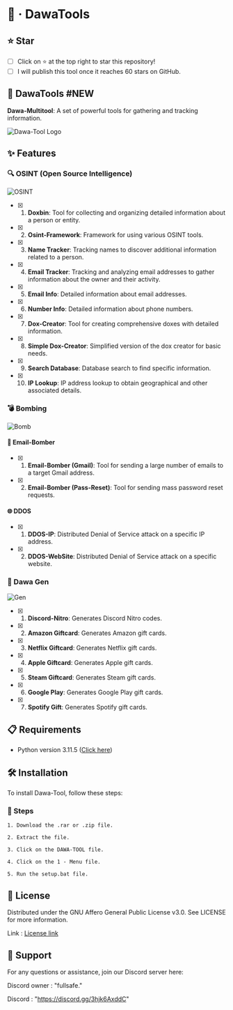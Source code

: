 # 🚀 · DawaTools

## **⭐ Star**

- [ ] Click on ⭐ at the top right to star this repository!
- [ ] I will publish this tool once it reaches 60 stars on GitHub.

## **🌟 DawaTools #NEW**

**Dawa-Multitool**: A set of powerful tools for gathering and tracking information.

![Dawa-Tool Logo](https://cdn.discordapp.com/attachments/1231056887219355688/1243220810072719461/Capture_decran_2024-05-20_224414.png?ex=6680251b&is=667ed39b&hm=6ac769947a72cc085a7fe253e235f1eb989845f6f8f889c9665b7fd546fd7d15&)

## **✨ Features**

### **🔍 OSINT (Open Source Intelligence)**

![OSINT](https://cdn.discordapp.com/attachments/1231056887219355688/1243220817274339400/Capture_decran_2024-05-20_224422.png?ex=667adf1c&is=66798d9c&hm=a2b8c938e1c156d94cfb06a591be7205554e290a9679f531a95b22ed11bda0e7&)

- [x] 1. **Doxbin**: Tool for collecting and organizing detailed information about a person or entity.
- [x] 2. **Osint-Framework**: Framework for using various OSINT tools.
- [x] 3. **Name Tracker**: Tracking names to discover additional information related to a person.
- [x] 4. **Email Tracker**: Tracking and analyzing email addresses to gather information about the owner and their activity.
- [x] 5. **Email Info**: Detailed information about email addresses.
- [x] 6. **Number Info**: Detailed information about phone numbers.
- [x] 7. **Dox-Creator**: Tool for creating comprehensive doxes with detailed information.
- [x] 8. **Simple Dox-Creator**: Simplified version of the dox creator for basic needs.
- [x] 9. **Search Database**: Database search to find specific information.
- [x] 10. **IP Lookup**: IP address lookup to obtain geographical and other associated details.

### **💣 Bombing**

![Bomb](https://cdn.discordapp.com/attachments/1231056887219355688/1254124445115617310/Capture_decran_2024-06-22_192216.png?ex=667afce8&is=6679ab68&hm=089957ee67bcc1eff679272d64f6b5884af80a1718e76234a2ee02916b19ad88&)

#### **📧 Email-Bomber**

- [x] 1. **Email-Bomber (Gmail)**: Tool for sending a large number of emails to a target Gmail address.
- [x] 2. **Email-Bomber (Pass-Reset)**: Tool for sending mass password reset requests.

#### **🌐 DDOS**

- [x] 1. **DDOS-IP**: Distributed Denial of Service attack on a specific IP address.
- [x] 2. **DDOS-WebSite**: Distributed Denial of Service attack on a specific website.

### **🎁 Dawa Gen**

![Gen](https://cdn.discordapp.com/attachments/1231056887219355688/1254124455568085156/Capture_decran_2024-06-22_192222.png?ex=667afcea&is=6679ab6a&hm=af439b3fea434692491159296ebd423891373e78ab9e0a3ec0a6766fa14688fe&)

- [x] 1. **Discord-Nitro**: Generates Discord Nitro codes.
- [x] 2. **Amazon Giftcard**: Generates Amazon gift cards.
- [x] 3. **Netflix Giftcard**: Generates Netflix gift cards.
- [x] 4. **Apple Giftcard**: Generates Apple gift cards.
- [x] 5. **Steam Giftcard**: Generates Steam gift cards.
- [x] 6. **Google Play**: Generates Google Play gift cards.
- [x] 7. **Spotify Gift**: Generates Spotify gift cards.

## **📋 Requirements**

- Python version 3.11.5 ([Click here](https://www.python.org/ftp/python/3.11.5/python-3.11.5-amd64.exe))

## **🛠️ Installation**

To install Dawa-Tool, follow these steps:

### **🚀 Steps**

```
1. Download the .rar or .zip file.
```
```
2. Extract the file.
```
```
3. Click on the DAWA-TOOL file.
```
```
4. Click on the 1 - Menu file.
```
```
5. Run the setup.bat file.
```

## **:scroll: License**


Distributed under the GNU Affero General Public License v3.0. See LICENSE for more information.

Link : [License link](https://github.com/DAWA0/Dawa-Multitool/blob/main/LICENSE)


## **:speech_balloon: Support**

For any questions or assistance, join our Discord server here:



Discord owner : "fullsafe."

Discord : "https://discord.gg/3hjk6AxddC"
